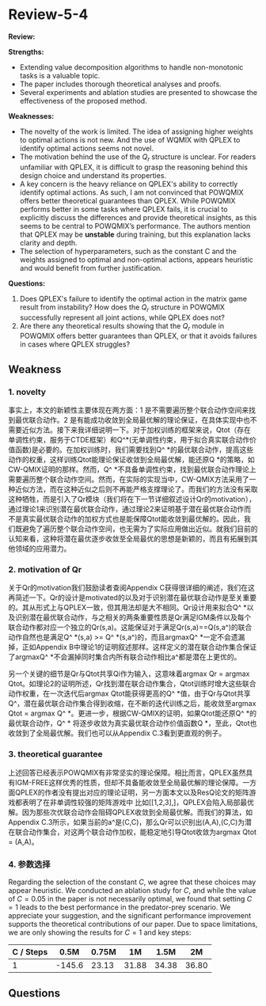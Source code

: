 # Review-5-4

**Review:**

**Strengths:**

- Extending value decomposition algorithms to handle non-monotonic tasks is a valuable topic.
- The paper includes thorough theoretical analyses and proofs.
- Several experiments and ablation studies are presented to showcase the effectiveness of the proposed method.

**Weaknesses:**

- The novelty of the work is limited. The idea of assigning higher weights to optimal actions is not new. And the use of WQMIX with QPLEX to identify optimal actions seems not novel.
- The motivation behind the use of the $Q_r$ structure is unclear. For readers unfamiliar with QPLEX, it is difficult to grasp the reasoning behind this design choice and understand its properties.
- A key concern is the heavy reliance on QPLEX's ability to correctly identify optimal actions. As such, I am not convinced that POWQMIX offers better theoretical guarantees than QPLEX. While POWQMIX performs better in some tasks where QPLEX fails, it is crucial to explicitly discuss the differences and provide theoretical insights, as this seems to be central to POWQMIX’s performance. The authors mention that QPLEX may be **unstable** during training, but this explanation lacks clarity and depth.
- The selection of hyperparameters, such as the constant C and the weights assigned to optimal and non-optimal actions, appears heuristic and would benefit from further justification.

**Questions:**

1. Does QPLEX's failure to identify the optimal action in the matrix game result from instability? How does the $Q_r$ structure in POWQMIX successfully represent all joint actions, while QPLEX does not?
2. Are there any theoretical results showing that the $Q_r$ module in POWQMIX offers better guarantees than QPLEX, or that it avoids failures in cases where QPLEX struggles?




## Weakness
### 1. novelty

事实上，本文的新颖性主要体现在两方面：1 是不需要遍历整个联合动作空间来找到最优联合动作。2 是有能成功收敛到全局最优解的理论保证，在具体实现中也不需要近似方法。接下来我详细说明一下。对于加权训练的框架来说，Qtot（存在单调性约束，服务于CTDE框架）和Q^*(无单调性约束，用于拟合真实联合动作价值函数)是必要的。在加权训练时，我们需要找到Q^ *的最优联合动作，提高这些动作的权重，这样训练Qtot能理论保证收敛到全局最优解，能还原Q *的策略，如CW-QMIX证明的那样。然而，Q^ *不具备单调性约束，找到最优联合动作理论上需要遍历整个联合动作空间。然而，在实际的实现当中，CW-QMIX方法采用了一种近似方法，而在这种近似之后则不再能严格支撑理论了。而我们的方法没有采取这种牺牲，而是引入了Qr模块（我们将在下一节详细叙述设计Qr的motivation），通过理论1来识别潜在最优联合动作，通过理论2来证明基于潜在最优联合动作而不是真实最优联合动作的加权方式也是能保障Qtot能收敛到最优解的。因此，我们既避免了遍历整个联合动作空间，也无需为了实际应用做出近似。就我们目前的认知来看，这种将潜在最优逐步收敛至全局最优的思想是新颖的，而且有拓展到其他领域的应用潜力。

### 2. motivation of Qr

关于Qr的motivation我们鼓励读者查阅Appendix C获得很详细的阐述，我们在这再简述一下。Qr的设计是motivated的以及对于识别潜在最优联合动作是至关重要的。其从形式上与QPLEX一致，但其用法却是大不相同。Qr设计用来拟合Q^ *以及识别潜在最优联合动作，与之相关的两条重要性质是Qr满足IGM条件以及每个联合动作都对应一个独立的Qr(s,a)。这能保证对于满足Qr(s,a)==Q(s,a^)的联合动作自然也是满足Q^ *(s,a) >= Q^ *(s,a^)的，而且argmaxQ^ *一定不会遗漏掉，正如Appendix B中理论1的证明叙述那样。这样定义的潜在联合动作集合保证了argmaxQ^ *不会漏掉同时集合内所有联合动作相比a^都是潜在上更优的。

另一个关键的细节是Qr与Qtot共享Qi作为输入，这意味着argmax Qr = argmax Qtot。如理论2的证明所述，Qr找到潜在联合动作集合，Qtot训练时增大这些联合动作权重，在一次迭代后argmax Qtot能获得更高的Q^ *值，由于Qr与Qtot共享Q^，潜在最优联合动作集合得到收缩，在不断的迭代训练之后，能收敛至argmax Qtot = argmax Q^ *。更进一步，根据CW-QMIX的证明，如果Qtot能还原Q^ *的最优联合动作，Q^ * 将逐步收敛为真实最优联合动作价值函数Q *，至此，Qtot也收敛到了全局最优解。我们也可以从Appendix C.3看到更直观的例子。

### 3. theoretical guarantee

上述回答已经表示POWQMIX有非常坚实的理论保障。相比而言，QPLEX虽然具有IGM-FREE这样优秀的性质，但却不具备能收敛至全局最优解的理论保障。一方面QPLEX的作者没有提出对应的理论证明，另一方面本文以及ResQ论文的矩阵游戏都表明了在非单调性较强的矩阵游戏中 比如[[1,2,3],]，QPLEX会陷入局部最优解。因为那些次优联合动作会阻碍QPLEX收敛到全局最优解。而我们的算法，如Appendix C.3所示，如果当前的a^是(C,C)，那么Qr可以识别出(A,A),(C,C)为潜在联合动作集合，对这两个联合动作加权，能稳定地引导Qtot收敛为argmax Qtot = (A,A)。

### 4. 参数选择

Regarding the selection of the constant $C$, we agree that these choices may appear heuristic. We conducted an ablation study for $C$, and while the value of $C=0.05$ in the paper is not necessarily optimal, we found that setting $C = 1$ leads to the best performance in the predator-prey scenario. We appreciate your suggestion, and the significant performance improvement supports the theoretical contributions of our paper. Due to space limitations, we are only showing the results for $C = 1$ and key steps:


| C   / Steps | 0.5M   | 0.75M | 1M    | 1.5M  | 2M    |
| ----------- | ------ | ----- | ----- | ----- | ----- |
| 1           | -145.6 | 23.13 | 31.88 | 34.38 | 36.80 |





## Questions

